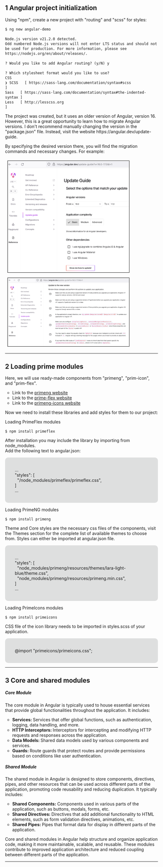 ## 1 Angular project initialization

Using "npm", create a new project with "routing" and "scss" for styles:

```
$ ng new angular-demo

Node.js version v21.2.0 detected.
Odd numbered Node.js versions will not enter LTS status and should not be used for production. For more information, please see https://nodejs.org/en/about/releases/.

? Would you like to add Angular routing? (y/N) y

? Which stylesheet format would you like to use?
CSS
❯ SCSS   [ https://sass-lang.com/documentation/syntax#scss              ]
Sass   [ https://sass-lang.com/documentation/syntax#the-indented-syntax ]
Less   [ http://lesscss.org                                             ]
```

<p>
  The project was created, but it uses an older version of Angular, version 16.
  However, this is a great opportunity to learn how to migrate Angular versions.
  I don't recommend manually changing the version in the "package.json" file.
  Instead, visit the website https://angular.dev/update-guide.
</p>

<p>
  By specifying the desired version there, you will find the migration commands and necessary changes.
  For example:
</p>

<p style="display: flex; flex-wrap: wrap; justify-content: flex-start;  align-items: start;">
  <img src="/readme-data/images/update-guide-1.png" width="400" alt="" style="border: 1px solid black; margin: 0.5rem;">
  <img src="/readme-data/images/update-guide-2.png" width="400" alt="" style="border: 1px solid black; margin: 0.5rem;">
</p>




---

## 2 Loading prime modules

<p> Here, we will use ready-made components from "primeng", "prim-icon", and "prim-flex". </p>

  <ul style="list-style-type: circle;">
    <li>
      Link to the <a href="https://primeng.org/installation">primeng website</a>
    </li>
    <li style="list-style-type: circle;">
      Link to the <a href="https://primeflex.org/installation">prime-flex website</a>
    </li>
    <li style="list-style-type: circle;">
      Link to the <a href="https://primeng.org/icons">primeng-icons website</a>
    </li>
  </ul>

  <p>
    Now we need to install these libraries and add styles for them to our project:
  </p>

  <p>Loading PrimeFlex modules</p>

  ```
  $ npm install primeflex
  ```

  <p>
    After installation you may include the library by importing from node_modules. <br>
    Add the following text to angular.json:
  </p>
  <p style="background: #dedfdf; padding: 2rem; border-radius: 10px;">
    ...<br>
    "styles": [<br>
    &nbsp; "/node_modules/primeflex/primeflex.css",<br>
    ]<br>
    ...<br>
  </p>

  <p>Loading PrimeNG modules</p>

  ```
  $ npm install primeng
  ```

  <p>
    Theme and Core styles are the necessary css files of the components,
    visit the Themes section for the complete list of available themes to choose from.
    Styles can either be imported at angular.json file.
  </p>
  <p style="background: #dedfdf; padding: 2rem; border-radius: 10px;">
    ...<br>
    "styles": [<br>
    &nbsp; "node_modules/primeng/resources/themes/lara-light-blue/theme.css",<br>
    &nbsp; "node_modules/primeng/resources/primeng.min.css",<br>
    ]<br>
    ...<br>
  </p>

  <p>Loading PrimeIcons modules</p>

  ```
  $ npm install primeicons
  ```

  <p>
    CSS file of the icon library needs to be imported in styles.scss of your application.
  </p>
  <p style="background: #dedfdf; padding: 2rem; border-radius: 10px;">
    @import "primeicons/primeicons.css";
  </p>




---

## 3 Core and shared modules

<h5> Core Module </h5>

  <p>
    The core module in Angular is typically used to house essential services that provide global functionalities
    throughout the application.
    It includes:
  </p>

  <ul style="list-style-type: circle;">
    <li>
      <span style="font-weight: bold;">Services: </span> Services that offer global functions, such as authentication, logging, data handling, and more.
    </li>
    <li style="list-style-type: circle;">
      <span style="font-weight: bold;">HTTP Interceptors: </span> Interceptors for intercepting and modifying HTTP requests and responses across the application.
    </li>
    <li style="list-style-type: circle;">
      <span style="font-weight: bold;">Data Models: </span> Shared data models used by various components and services.
    </li>
    <li style="list-style-type: circle;">
      <span style="font-weight: bold;">Guards: </span> Route guards that protect routes and provide permissions based on conditions like user authentication.
    </li>
  </ul>

  <h5> Shared Module </h5>

  <p>
    The shared module in Angular is designed to store components, directives, pipes,
    and other resources that can be used across different parts of the application, promoting code reusability
    and reducing duplication.
    It typically includes:
  </p>

  <ul style="list-style-type: circle;">
    <li>
      <span style="font-weight: bold;">Shared Components:</span> Components used in various parts of the application, such as buttons, modals, forms, etc.
    </li>
    <li style="list-style-type: circle;">
      <span style="font-weight: bold;">Shared Directives: </span> Directives that add additional functionality to HTML elements,
      such as form validation directives, animations, etc.
    </li>
    <li style="list-style-type: circle;">
      <span style="font-weight: bold;">Shared Pipes: </span> Pipes that format data for display in different parts of the application.
    </li>
  </ul>

  <p>
    Core and shared modules in Angular help structure and organize application code, making it more maintainable,
    scalable, and reusable. These modules contribute to improved application architecture and reduced
    coupling between different parts of the application.
  </p>





---

